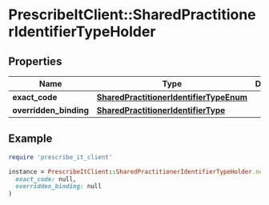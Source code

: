 # PrescribeItClient::SharedPractitionerIdentifierTypeHolder

## Properties

| Name | Type | Description | Notes |
| ---- | ---- | ----------- | ----- |
| **exact_code** | [**SharedPractitionerIdentifierTypeEnum**](SharedPractitionerIdentifierTypeEnum.md) |  | [optional] |
| **overridden_binding** | [**SharedPractitionerIdentifierType**](SharedPractitionerIdentifierType.md) |  | [optional] |

## Example

```ruby
require 'prescribe_it_client'

instance = PrescribeItClient::SharedPractitionerIdentifierTypeHolder.new(
  exact_code: null,
  overridden_binding: null
)
```

